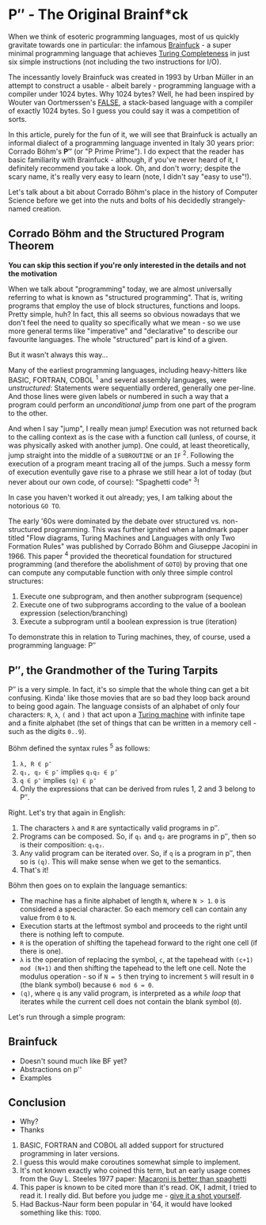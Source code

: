 # P′′ - The Original Brainf*ck

When we think of esoteric programming languages, most of us quickly gravitate towards one in particular: the infamous [Brainfuck](aaa) - a super minimal programming language that achieves [Turing Completeness](aaa) in just six simple instructions (not including the two instructions for I/O).

The incessantly lovely Brainfuck was created in 1993 by Urban Müller in an attempt to construct a usable - albeit barely - programming language with a compiler under 1024 bytes. Why 1024 bytes? Well, he had been inspired by Wouter van Oortmerssen's [FALSE](aaa), a stack-based language with a compiler of exactly 1024 bytes. So I guess you could say it was a competition of sorts.

In this article, purely for the fun of it, we will see that Brainfuck is actually an informal dialect of a programming language invented in Italy 30 years prior: Corrado Böhm's **P′′** (or "P Prime Prime"). I do expect that the reader has basic familiarity with Brainfuck - although, if you've never heard of it, I definitely recommend you take a look. Oh, and don't worry; despite the scary name, it's really very easy to learn (note, I didn't say "easy to use"!). 

Let's talk about a bit about Corrado Böhm's place in the history of Computer Science before we get into the nuts and bolts of his decidedly strangely-named creation.

## Corrado Böhm and the Structured Program Theorem

**You can skip this section if you're only interested in the details and not the motivation**

When we talk about "programming" today, we are almost universally referring to what is known as "structured programming". That is, writing programs that employ the use of block structures, functions and loops. Pretty simple, huh? In fact, this all seems so obvious nowadays that we don't feel the need to quality so specifically what we mean - so we use more general terms like "imperative" and "declarative" to describe our favourite languages. The whole "structured" part is kind of a given.

But it wasn't always this way...

Many of the earliest programming languages, including heavy-hitters like BASIC, FORTRAN, COBOL <sup>1</sup> and several assembly languages, were *unstructured*: Statements were sequentially ordered, generally one per-line. And those lines were given labels or numbered in such a way that a program could perform an *unconditional jump* from one part of the program to the other.

And when I say "jump", I really mean jump! Execution was not returned back to the calling context as is the case with a function call (unless, of course, it was physically asked with another jump). One could, at least theoretically, jump straight into the middle of a `SUBROUTINE` or an `IF` <sup>2</sup>. Following the execution of a program meant tracing all of the jumps. Such a messy form of execution eventully gave rise to a phrase we still hear a lot of today (but never about our own code, of course): "Spaghetti code" <sup>3</sup>!

In case you haven't worked it out already; yes, I am talking about the notorious `GO TO`. 

The early '60s were dominated by the debate over structured vs. non-structured programming. This was further ignited when a landmark paper titled "Flow diagrams, Turing Machines and Languages with only Two Formation Rules" was published by Corrado Böhm and Giuseppe Jacopini in 1966. This paper <sup>4</sup> provided the theoretical foundation for structured programming (and therefore the abolishment of `GOTO`) by proving that one can compute any computable function with only three simple control structures:

1. Execute one subprogram, and then another subprogram (sequence)
2. Execute one of two subprograms according to the value of a boolean expression (selection/branching)
3. Execute a subprogram until a boolean expression is true (iteration)

To demonstrate this in relation to Turing machines, they, of course, used a programming language: P′′

## P′′, the Grandmother of the Turing Tarpits

P′′ is a very simple. In fact, it's so simple that the whole thing can get a bit confusing. Kinda' like those movies that are so bad they loop back around to being good again. The language consists of an alphabet of only four characters: `R`, `λ`, `(` and `)` that act upon a [Turing machine](https://en.wikipedia.org/wiki/Turing_machine) with infinite tape and a finite alphabet (the set of things that can be written in a memory cell - such as the digits `0..9`).

Böhm defined the syntax rules <sup>5</sup> as follows:

1. `λ, R ∈ p″`
2. `q₁, q₂ ∈ p″` implies `q₁q₂ ∈ p″`
3. `q ∈ p″` implies `(q) ∈ p″`
4. Only the expressions that can be derived from rules 1, 2 and 3 belong to P″.

Right. Let's try that again in English:

1. The characters `λ` and `R` are syntactically valid programs in p″.
2. Programs can be composed. So, if `q₁` and `q₂` are programs in p″, then so is their composition: `q₁q₂`.
3. Any valid program can be iterated over. So, if `q` is a program in p″, then so is `(q)`. This will make sense when we get to the semantics.
4. That's it!

Böhm then goes on to explain the language semantics:

- The machine has a finite alphabet of length `N`, where `N > 1`. `0` is considered a special character. So each memory cell can contain any value from `0` to `N`.
- Execution starts at the leftmost symbol and proceeds to the right until there is nothing left to compute.
- `R` is the operation of shifting the tapehead forward to the right one cell (if there is one).
- `λ` is the operation of replacing the symbol, `c`, at the tapehead with `(c+1) mod (N+1)` and then shifting the tapehead to the left one cell. Note the modulus operation - so if `N = 5` then trying to increment `5` will result in `0` (the blank symbol) because `6 mod 6 = 0`.
- `(q)`, where `q` is any valid program, is interpreted as a *while loop* that iterates while the current cell does not contain the blank symbol (`0`).

Let's run through a simple program:

## Brainfuck

- Doesn't sound much like BF yet?
- Abstractions on p''
- Examples

## Conclusion

- Why?
- Thanks

1. BASIC, FORTRAN and COBOL all added support for structured programming in later versions.
2. I guess this would make coroutines somewhat simple to implement.
3. It's not known exactly who coined this term, but an early usage comes from the Guy L. Steeles 1977 paper: [Macaroni is better than spaghetti](http://dl.acm.org/citation.cfm?id=806933)
4. This paper is known to be cited more than it's read. OK, I admit, I tried to read it. I really did. But before you judge me - [give it a shot yourself](http://www.cs.unibo.it/~martini/PP/bohm-jac.pdf).
5. Had Backus-Naur form been popular in '64, it would have looked something like this: `TODO`.
